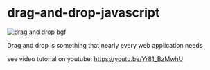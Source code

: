 # drag-and-drop-javascript
![drag and drop bgf](https://github.com/AsmrWebCoding/drag-and-drop-javascript/assets/138141838/766350d5-fd5a-436e-bf6d-1c0a3a7785b2)

Drag and drop is something that nearly every web application needs

see video tutorial on youtube: https://youtu.be/Yr81_BzMwhU
